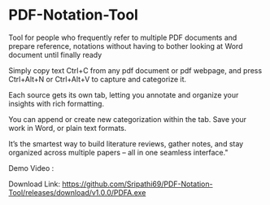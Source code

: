 # PDF-Notation-Tool
Tool for people who frequently refer to multiple PDF documents and prepare reference, notations without having to bother looking at Word document until finally ready

Simply copy text Ctrl+C from any pdf document or pdf webpage, and press Ctrl+Alt+N or Ctrl+Alt+V to capture and categorize it. 

Each source gets its own tab, letting you annotate and organize your insights with rich formatting. 

You can append or create new categorization within the tab. Save your work in Word, or plain text formats. 

It’s the smartest way to build literature reviews, gather notes, and stay organized across multiple papers – all in one seamless interface."

Demo Video : 

Download Link: https://github.com/Sripathi69/PDF-Notation-Tool/releases/download/v1.0.0/PDFA.exe


